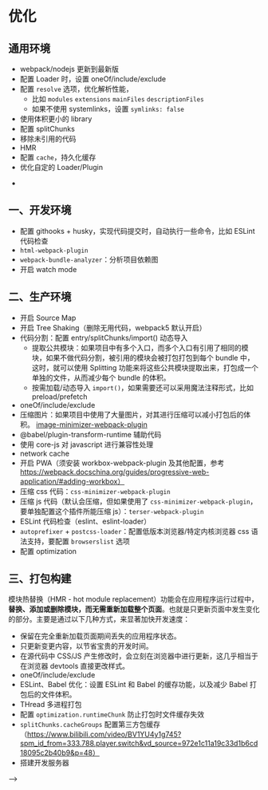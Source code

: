 # 优化

## 通用环境

- webpack/nodejs 更新到最新版
- 配置 Loader 时，设置 oneOf/include/exclude
- 配置 `resolve` 选项，优化解析性能，
  - 比如 `modules` `extensions` `mainFiles` `descriptionFiles`
  - 如果不使用 systemlinks，设置 `symlinks: false`
- 使用体积更小的 library
- 配置 splitChunks
- 移除未引用的代码
- HMR
- 配置 `cache`，持久化缓存
- 优化自定的 Loader/Plugin
<!-- - 使用 DllPlugin 为梗概不频繁的代码，生成单独的编译结果 -->
- 

## 一、开发环境

- 配置 githooks + husky，实现代码提交时，自动执行一些命令，比如 ESLint 代码检查
- `html-webpack-plugin`
- `webpack-bundle-analyzer`：分析项目依赖图
- 开启 watch mode

## 二、生产环境








- 开启 Source Map
- 开启 Tree Shaking（删除无用代码，webpack5 默认开启）
- 代码分割：配置 entry/splitChunks/import() 动态导入
  - 提取公共模块：如果项目中有多个入口，而多个入口有引用了相同的模块，如果不做代码分割，被引用的模块会被打包打包到每个 bundle 中，这时，就可以使用 Splitting 功能来将这些公共模块提取出来，打包成一个单独的文件，从而减少每个 bundle 的体积。
  - 按需加载/动态导入 `import()`，如果需要还可以采用魔法注释形式，比如 preload/prefetch
- oneOf/include/exclude
- 压缩图片：如果项目中使用了大量图片，对其进行压缩可以减小打包后的体积。 [image-minimizer-webpack-plugin](https://webpack.docschina.org/plugins/image-minimizer-webpack-plugin)
- @babel/plugin-transform-runtime 辅助代码
- 使用 core-js 对 javascript 进行兼容性处理
- network cache
- 开启 PWA（须安装 workbox-webpack-plugin 及其他配置，参考 https://webpack.docschina.org/guides/progressive-web-application/#adding-workbox）
- 压缩 css 代码：`css-minimizer-webpack-plugin`
- 压缩 js 代码（默认会压缩，但如果使用了 `css-minimizer-webpack-plugin`，要单独配置这个插件所能压缩 js）：`terser-webpack-plugin`
- ESLint 代码检查（eslint、eslint-loader）
- `autoprefixer` + `postcss-loader`：配置低版本浏览器/特定内核浏览器 css 语法支持，要配置 `browserslist` 选项
- 配置 optimization
 
## 三、打包构建

模块热替换（HMR - hot module replacement）功能会在应用程序运行过程中，**替换、添加或删除模块，而无需重新加载整个页面**。也就是只更新页面中发生变化的部分。主要是通过以下几种方式，来显著加快开发速度：

- 保留在完全重新加载页面期间丢失的应用程序状态。
- 只更新变更内容，以节省宝贵的开发时间。
- 在源代码中 CSS/JS 产生修改时，会立刻在浏览器中进行更新，这几乎相当于在浏览器 devtools 直接更改样式。
- oneOf/include/exclude
- ESLint、Babel 优化：设置 ESLint 和 Babel 的缓存功能，以及减少 Babel 打包后的文件体积。
- THread 多进程打包
- 配置 `optimization.runtimeChunk` 防止打包时文件缓存失效
- `splitChunks.cacheGroups` 配置第三方包缓存（https://www.bilibili.com/video/BV1YU4y1g745?spm_id_from=333.788.player.switch&vd_source=972e1c11a19c33d1b6cd18095c2b40b9&p=48）
- 搭建开发服务器


<!-- 要开启 HMR 功能，只需要在 `devServer` 选项中设置 `hot: true`。

```javascript
module.exports = {
  devServer: {
    hot: true // HMR 默认开启（只对 css 文件有效，js 需另外配置）
  }
};
```

要在 `.js` 文件中启用 HMR 功能，需要在入口文件中添加以下代码。

```javascript
if (module.hot) {
  module.hot.accept('./library.js', function () {
    // 对更新过的 library 模块做些事情...
  });
}

// or
if (import.meta.webpackHot) {
  import.meta.webpackHot.accept('./library.js', function () {
    // Do something with the updated library module…
  });
}
```

[Hot Module Replacement](https://webpack.docschina.org/api/hot-module-replacement)

注意，HMR 功能只在开发模式下有效。 -->

<!-- - HMR（热模块替换） -->




  <!-- 在开发模式下，通过配置 [devServer](https://webpack.docschina.org/configuration/dev-server/) 选项，能够快速搭建一个本地开发服务器，从而实现页面的热更新。这依赖于 [webpack-dev-server](https://github.com/webpack/webpack-dev-server) 插件。

  ```javascript
  const path = require("path");

  module.exports = {
    devServer: {
      static: {
        directory: path.resolve(__dirname),
      },
      host: 'localhost',
      port: 8080
    },
    mode: "development"
  };
  ```

<!-- 上面的代码中，`static.directory` 指定了静态资源的目录，并且配置了服务器的主机名和端口号。之后使用 `npx webpack server` 命令启动服务器。当访问 `http://localhost:8080` 时，就会显示当前目录下 `index.html` 文件的内容。如果以后对项目中文件作了修改，都不用再重新打包，dev server 服务器会自动检测到文件的变化，并刷新浏览器页面。

注意，配置了 `devServer` 选项后，打包后的资源会被保存在内存中，而不是之前配置的 `output.path` 目录下。另外，生产模式下，无需配置 `devServer` 选项。 --> -->

